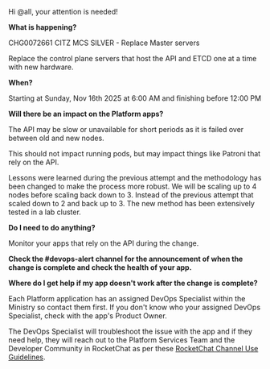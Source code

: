 Hi @all, your attention is needed! 

**What is happening?**

CHG0072661 CITZ MCS SILVER - Replace Master servers

Replace the control plane servers that host the API and ETCD one at a time with new hardware.

**When?**

Starting at Sunday, Nov 16th 2025 at 6:00 AM and finishing before 12:00 PM

**Will there be an impact on the Platform apps?**

The API may be slow or unavailable for short periods as it is failed over between old and new nodes.

This should not impact running pods, but may impact things like Patroni that rely on the API.

Lessons were learned during the previous attempt and the methodology has been changed to make the process more robust. We will be scaling up to 4 nodes before scaling back down to 3. Instead of the previous attempt that scaled down to 2 and back up to 3. The new method has been extensively tested in a lab cluster.

**Do I need to do anything?**

Monitor your apps that rely on the API during the change.

**Check the #devops-alert channel for the announcement of when the change is complete and check the health of your app.**

**Where do I get help if my app doesn't work after the change is complete?**

Each Platform application has an assigned DevOps Specialist within the Ministry so contact them first. If you don't know who your assigned DevOps Specialist, check with the app's Product Owner.

The DevOps Specialist will troubleshoot the issue with the app and if they need help, they will reach out to the Platform Services Team and the Developer Community in RocketChat as per these [RocketChat Channel Use Guidelines](https://developer.gov.bc.ca/docs/default/component/bc-developer-guide/rocketchat/rocketchat-channel-descriptions/).

